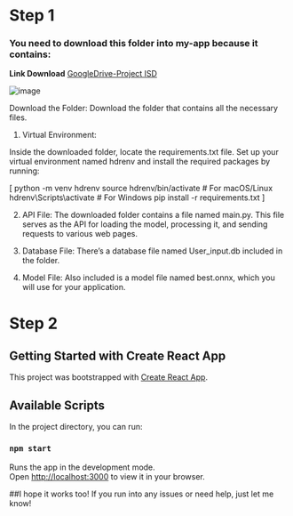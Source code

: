 # Step 1
### You need to download this folder into my-app because it contains:
**Link Download** [GoogleDrive-Project ISD](https://drive.google.com/drive/folders/1SQTcaPiX_aEfhbkQ0k5m7tF5X3UvxSNj?usp=sharing)

![image](https://github.com/user-attachments/assets/ce84f121-43fc-476e-9ae1-f614095d2bf9)

Download the Folder: Download the folder that contains all the necessary files.

1. Virtual Environment:

Inside the downloaded folder, locate the requirements.txt file.
Set up your virtual environment named hdrenv and install the required packages by running:

[ python -m venv hdrenv
source hdrenv/bin/activate  # For macOS/Linux
hdrenv\Scripts\activate  # For Windows
pip install -r requirements.txt ]

2. API File: The downloaded folder contains a file named main.py. This file serves as the API for loading the model, processing it, and sending requests to various web pages.

3. Database File: There’s a database file named User_input.db included in the folder.

4. Model File: Also included is a model file named best.onnx, which you will use for your application.


# Step 2
## Getting Started with Create React App

This project was bootstrapped with [Create React App](https://github.com/facebook/create-react-app).

## Available Scripts

In the project directory, you can run:

### `npm start`

Runs the app in the development mode.\
Open [http://localhost:3000](http://localhost:3000) to view it in your browser.

##I hope it works too! If you run into any issues or need help, just let me know!
